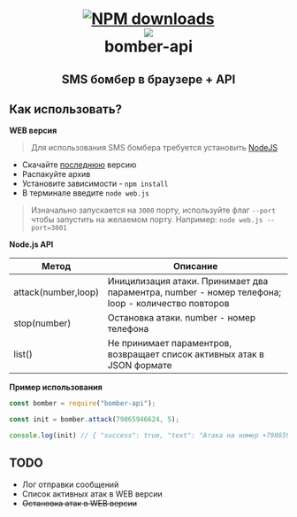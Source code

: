 <h1 align="center">
  <a href="https://www.npmjs.com/package/bomber-api"><img src="https://img.shields.io/npm/dt/bomber-api" alt="NPM downloads"></a>
  <br>
  <a href="https://github.com/shketov/bomber-api"><img src="https://emojipedia-us.s3.dualstack.us-west-1.amazonaws.com/thumbs/120/apple/237/collision-symbol_1f4a5.png"></a>
  <br>
  bomber-api
  <br>
</h1>

<h2 align="center">SMS бомбер в браузере + API</h2>


## Как использовать?

**WEB версия**
> Для использования SMS бомбера требуется установить [NodeJS](https://nodejs.org/en/)
  * Скачайте [последнюю](https://github.com/shketov/bomber-api/releases/) версию
  * Распакуйте архив
  * Установите зависимости - `npm install`
  * В терминале введите `node web.js`
   > Изначально запускается на `3000` порту, используйте флаг `--port` чтобы запустить на желаемом порту. Например: `node web.js --port=3001`

**Node.js API**

| Метод | Описание |
|---|---|
| attack(number,loop) | Иницилизация атаки. Принимает два параментра, number - номер телефона; loop - количество повторов |
| stop(number) | Остановка атаки. number - номер телефона |
| list() | Не принимает параментров, возвращает список активных атак в JSON формате |

  **Пример использования**

  ```js
  const bomber = require("bomber-api");

  const init = bomber.attack(79865946624, 5);
  
  console.log(init) // { "success": true, "text": "Атака на номер +79865946624 успешно запущена" }
  ```

  ## TODO
  
   * Лог отправки сообщений
   * Список активных атак в WEB версии
   * ~~Остановка атак в WEB версии~~
